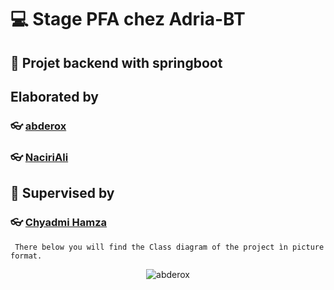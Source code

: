 ﻿# :computer: Stage PFA chez Adria-BT
## :pushpin: Projet backend with springboot

## Elaborated by

### :eyeglasses: [abderox](https://github.com/abderox/)
### :eyeglasses: [NaciriAli](https://github.com/NaciriAli/)

## :eyes: Supervised by

### :eyeglasses: [Chyadmi Hamza]()

```  There below you will find the Class diagram of the project ìn picture format. ```
<p align="center"> <img src="https://github.com/NaciriAli/Projet-PFA-Backend/ProjetBackend.png" alt="abderox" /> </p>

